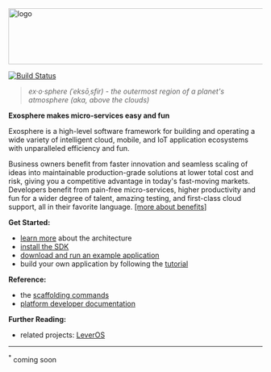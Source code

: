 <img src="documentation/logo.png" width="862" height="111" alt="logo">

[![Build Status](https://travis-ci.org/Originate/exosphere.svg?branch=master)](https://travis-ci.org/Originate/exosphere)

> _ex·o·sphere (ˈeksōˌsfir) - the outermost region of a planet's atmosphere (aka, above the clouds)_

__Exosphere makes micro-services easy and fun__

Exosphere is a high-level software framework
for building and operating
a wide variety of intelligent cloud, mobile, and IoT application ecosystems
with unparalleled efficiency and fun.

Business owners benefit from
faster innovation and
seamless scaling of ideas into maintainable production-grade solutions
at lower total cost and risk,
giving you a competitive advantage in today's fast-moving markets.
Developers benefit from
pain-free micro-services,
higher productivity and fun for a wider degree of talent,
amazing testing,
and first-class cloud support,
all in their favorite language.
[[more about benefits]](website/benefits.md)


__Get Started:__
* [learn more](website/architecture.md) about the architecture
* [install the SDK](website/tutorial/part_1/03_installation.md)
* [download and run an example application](website/example-apps.md)
* build your own application by following the [tutorial](website/tutorial)


__Reference:__
* the [scaffolding commands](website/scaffolding.md)
* [platform developer documentation](website/developers/developers.md)


__Further Reading:__
* related projects: [LeverOS](https://github.com/leveros/leveros)


<hr>

<sup>&#42;</sup>
coming soon
